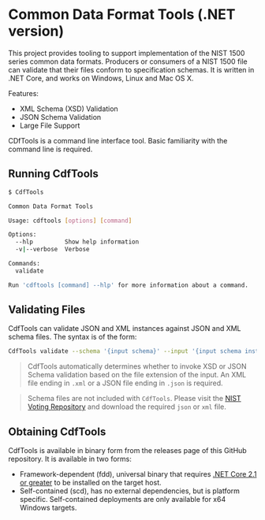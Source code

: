 # Common Data Format Tools (.NET version)

This project provides tooling to support implementation of the NIST 1500 series common data formats. Producers or consumers of a NIST 1500 file can validate that their files conform to specification schemas. It is written in .NET Core, and works on Windows, Linux and Mac OS X.

Features:

- XML Schema (XSD) Validation
- JSON Schema Validation
- Large File Support

CDfTools is a command line interface tool. Basic familiarity with the command line is required.

## Running CdfTools

```sh
$ CdfTools

Common Data Format Tools

Usage: cdftools [options] [command]

Options:
  --hlp         Show help information
  -v|--verbose  Verbose

Commands:
  validate

Run 'cdftools [command] --hlp' for more information about a command.
```

## Validating Files

CdfTools can validate JSON and XML instances against JSON and XML schema files. The syntax is of the form:

```sh
CdfTools validate --schema '{input schema}' --input '{input schema instance}'
```

> CdfTools automatically determines whether to invoke XSD or JSON Schema validation based on the file extension of the input. An XML file ending in `.xml` or a JSON file ending in `.json` is required.

> Schema files are not included with `CdfTools`. Please visit the [NIST Voting Repository](https://github.com/usnistgov/voting) and download the required `json` or `xml` file.

## Obtaining CdfTools

CdfTools is available in binary form from the releases page of this GitHub repository. It is available in two forms:

- Framework-dependent (fdd), universal binary that requires [.NET Core 2.1 or greater](https://dotnet.microsoft.com/download) to be installed on the target host.
- Self-contained (scd), has no external dependencies, but is platform specific. Self-contained deployments are only available for x64 Windows targets.
